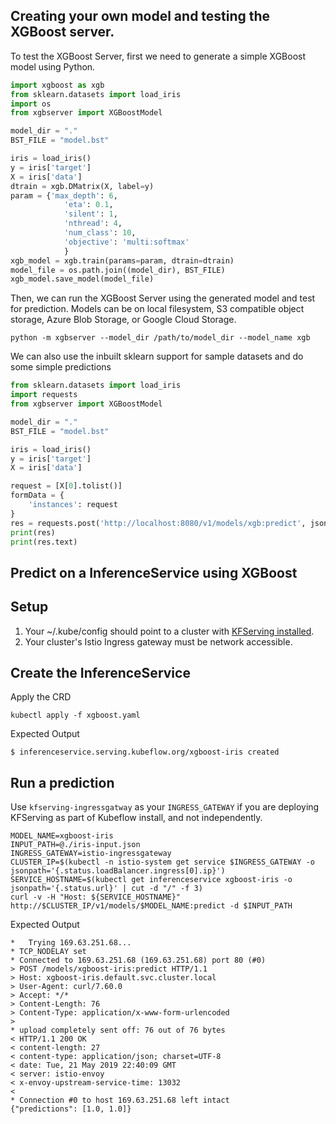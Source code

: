 ## Creating your own model and testing the XGBoost server.

To test the XGBoost Server, first we need to generate a simple XGBoost model using Python. 

```python
import xgboost as xgb
from sklearn.datasets import load_iris
import os
from xgbserver import XGBoostModel

model_dir = "."
BST_FILE = "model.bst"

iris = load_iris()
y = iris['target']
X = iris['data']
dtrain = xgb.DMatrix(X, label=y)
param = {'max_depth': 6,
            'eta': 0.1,
            'silent': 1,
            'nthread': 4,
            'num_class': 10,
            'objective': 'multi:softmax'
            }
xgb_model = xgb.train(params=param, dtrain=dtrain)
model_file = os.path.join((model_dir), BST_FILE)
xgb_model.save_model(model_file)
```

Then, we can run the XGBoost Server using the generated model and test for prediction. Models can be on local filesystem, S3 compatible object storage, Azure Blob Storage, or Google Cloud Storage.

```shell
python -m xgbserver --model_dir /path/to/model_dir --model_name xgb
```

We can also use the inbuilt sklearn support for sample datasets and do some simple predictions

```python
from sklearn.datasets import load_iris
import requests
from xgbserver import XGBoostModel

model_dir = "."
BST_FILE = "model.bst"

iris = load_iris()
y = iris['target']
X = iris['data']

request = [X[0].tolist()]
formData = {
    'instances': request
}
res = requests.post('http://localhost:8080/v1/models/xgb:predict', json=formData)
print(res)
print(res.text)
```

## Predict on a InferenceService using XGBoost

## Setup
1. Your ~/.kube/config should point to a cluster with [KFServing installed](https://github.com/kubeflow/kfserving/blob/master/docs/DEVELOPER_GUIDE.md#deploy-kfserving).
2. Your cluster's Istio Ingress gateway must be network accessible.

## Create the InferenceService

Apply the CRD
```
kubectl apply -f xgboost.yaml
```

Expected Output
```
$ inferenceservice.serving.kubeflow.org/xgboost-iris created
```

## Run a prediction

Use `kfserving-ingressgatway` as your `INGRESS_GATEWAY` if you are deploying KFServing as part of Kubeflow install, and not independently.

```
MODEL_NAME=xgboost-iris
INPUT_PATH=@./iris-input.json
INGRESS_GATEWAY=istio-ingressgateway
CLUSTER_IP=$(kubectl -n istio-system get service $INGRESS_GATEWAY -o jsonpath='{.status.loadBalancer.ingress[0].ip}')
SERVICE_HOSTNAME=$(kubectl get inferenceservice xgboost-iris -o jsonpath='{.status.url}' | cut -d "/" -f 3)
curl -v -H "Host: ${SERVICE_HOSTNAME}" http://$CLUSTER_IP/v1/models/$MODEL_NAME:predict -d $INPUT_PATH
```

Expected Output

```
*   Trying 169.63.251.68...
* TCP_NODELAY set
* Connected to 169.63.251.68 (169.63.251.68) port 80 (#0)
> POST /models/xgboost-iris:predict HTTP/1.1
> Host: xgboost-iris.default.svc.cluster.local
> User-Agent: curl/7.60.0
> Accept: */*
> Content-Length: 76
> Content-Type: application/x-www-form-urlencoded
>
* upload completely sent off: 76 out of 76 bytes
< HTTP/1.1 200 OK
< content-length: 27
< content-type: application/json; charset=UTF-8
< date: Tue, 21 May 2019 22:40:09 GMT
< server: istio-envoy
< x-envoy-upstream-service-time: 13032
<
* Connection #0 to host 169.63.251.68 left intact
{"predictions": [1.0, 1.0]}
```
